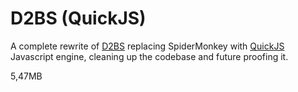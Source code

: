 # D2BS (QuickJS)

A complete rewrite of [D2BS](https://github.com/noah-/d2bs) replacing SpiderMonkey with [QuickJS](https://github.com/bellard/quickjs) Javascript engine, cleaning up the codebase and future proofing it.

5,47MB